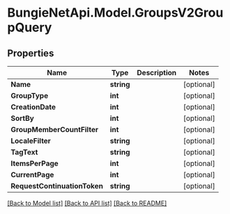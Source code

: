 
# BungieNetApi.Model.GroupsV2GroupQuery

## Properties

Name | Type | Description | Notes
------------ | ------------- | ------------- | -------------
**Name** | **string** |  | [optional] 
**GroupType** | **int** |  | [optional] 
**CreationDate** | **int** |  | [optional] 
**SortBy** | **int** |  | [optional] 
**GroupMemberCountFilter** | **int** |  | [optional] 
**LocaleFilter** | **string** |  | [optional] 
**TagText** | **string** |  | [optional] 
**ItemsPerPage** | **int** |  | [optional] 
**CurrentPage** | **int** |  | [optional] 
**RequestContinuationToken** | **string** |  | [optional] 

[[Back to Model list]](../README.md#documentation-for-models)
[[Back to API list]](../README.md#documentation-for-api-endpoints)
[[Back to README]](../README.md)

